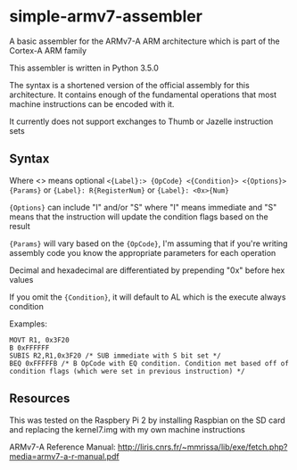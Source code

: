 # simple-armv7-assembler
A basic assembler for the ARMv7-A ARM architecture which is part of the Cortex-A ARM family

This assembler is written in Python 3.5.0

The syntax is a shortened version of the official assembly for this architecture. It contains enough of the fundamental operations that most machine instructions can be encoded with it.

It currently does not support exchanges to Thumb or Jazelle instruction sets

Syntax
------
Where <> means optional
```<{Label}:> {OpCode} <{Condition}> <{Options}> {Params}```
or
```{Label}: R{RegisterNum}```
or
```{Label}: <0x>{Num}```

`{Options}` can include "I" and/or "S" where "I" means immediate and "S" means that the instruction will update the condition flags based on the result

`{Params}` will vary based on the `{OpCode}`, I'm assuming that if you're writing assembly code you know the appropriate parameters for each operation

Decimal and hexadecimal are differentiated by prepending "0x" before hex values

If you omit the `{Condition}`, it will default to AL which is the execute always condition

Examples:

	MOVT R1, 0x3F20
	B 0xFFFFFF
	SUBIS R2,R1,0x3F20 /* SUB immediate with S bit set */
	BEQ 0xFFFFFB /* B OpCode with EQ condition. Condition met based off of condition flags (which were set in previous instruction) */

Resources
--------
This was tested on the Raspbery Pi 2 by installing Raspbian on the SD card and replacing the kernel7.img with my own machine instructions

ARMv7-A Reference Manual: http://liris.cnrs.fr/~mmrissa/lib/exe/fetch.php?media=armv7-a-r-manual.pdf

